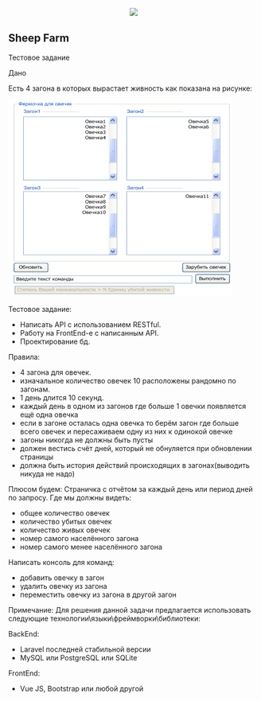 <p align="center"><img src="https://res.cloudinary.com/dtfbvvkyp/image/upload/v1566331377/laravel-logolockup-cmyk-red.svg" width="400"></p>



## Sheep Farm

Тестовое задание

Дано

Есть 4 загона в которых вырастает живность как показана на рисунке:

![Иллюстрация к проекту](https://github.com/ChingizN/farm/raw/master/resources/farm.png)

Тестовое задание:
- Написать API с использованием RESTful.
- Работу на FrontEnd-e с написанным API.
- Проектирование бд.

Правила:
- 4 загона для овечек.
- изначальное количество овечек 10 расположены рандомно по загонам.
- 1 день длится 10 секунд.
- каждый день в одном из загонов где больше 1 овечки появляется ещё одна овечка
- если в загоне осталась одна овечка то берём загон где больше всего овечек и пересаживаем одну из них к одинокой овечке
- загоны никогда не должны быть пусты
- должен вестись счёт дней, который не обнуляется при обновлении страницы
- должна быть история действий происходящих в загонах(выводить никуда не надо)

Плюсом будем:
Страничка с отчётом за каждый день или период дней по запросу. Где мы должны видеть:
- общее количество овечек 
- количество убитых овечек 
- количество живых овечек
- номер самого населённого загона
- номер самого менее населённого загона

Написать консоль для команд:
- добавить овечку в загон
- удалить овечку из загона
- переместить овечку из загона в другой загон

Примечание:
Для решения данной задачи предлагается использовать следующие технологии\языки\фреймворки\библиотеки:

BackEnd:
- Laravel последней стабильной версии
- MySQL или PostgreSQL или SQLite

FrontEnd:
- Vue JS, Bootstrap или любой другой
